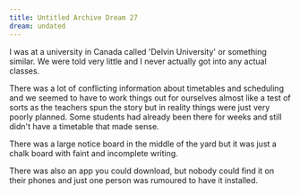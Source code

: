 ```yaml
---
title: Untitled Archive Dream 27
dream: undated
---
```


I was at a university in Canada called 'Delvin University' or something similar. We were told very little and I never actually got into any actual classes.

There was a lot of conflicting information about timetables and scheduling and we seemed to have to work things out for ourselves almost like a test of sorts as the teachers spun the story but in reality things were just very poorly planned. Some students had already been there for weeks and still didn't have a timetable that made sense.

There was a large notice board in the middle of the yard but it was just a chalk board with faint and incomplete writing.

There was also an app you could download, but nobody could find it on their phones and just one person was rumoured to have it installed.

